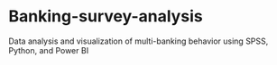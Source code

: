 # Banking-survey-analysis
Data analysis and visualization of multi-banking behavior using SPSS, Python, and Power BI
